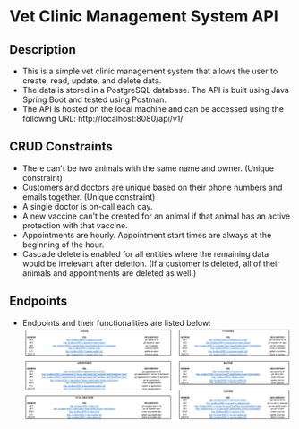 ﻿# Vet Clinic Management System API

## Description
- This is a simple vet clinic management system that allows the user to create, read, update, and delete data.
- The data is stored in a PostgreSQL database. The API is built using Java Spring Boot and tested using Postman.
- The API is hosted on the local machine and can be accessed using the following URL: http://localhost:8080/api/v1/

## CRUD Constraints
- There can't be two animals with the same name and owner. (Unique constraint)
- Customers and doctors are unique based on their phone numbers and emails together. (Unique constraint)
- A single doctor is on-call each day.
- A new vaccine can't be created for an animal if that animal has an active protection with that vaccine.
- Appointments are hourly. Appointment start times are always at the beginning of the hour.
- Cascade delete is enabled for all entities where the remaining data would be irrelevant after deletion. (If a customer is deleted, all of their animals and appointments are deleted as well.)

## Endpoints
- Endpoints and their functionalities are listed below:![endpoint.png](endpoint.png)


